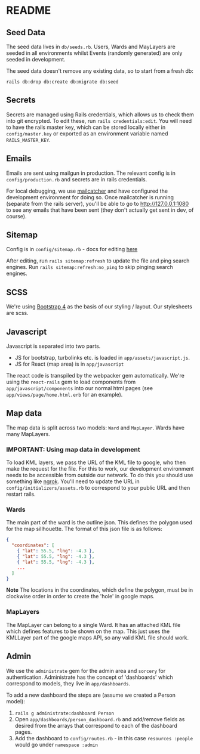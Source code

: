 # README

## Seed Data

The seed data lives in `db/seeds.rb`. Users, Wards and MayLayers are seeded in all environments whilst Events (randomly generated) are only seeded in development.

The seed data doesn't remove any existing data, so to start from a fresh db:

`rails db:drop db:create db:migrate db:seed`

## Secrets
Secrets are managed using Rails credentials, which allows us to check them into
git encrypted. To edit these, run `rails credentials:edit`. You will need to have the rails master key,
which can be stored locally either in `config/master.key` or exported as an environment
variable named `RAILS_MASTER_KEY`.

## Emails

Emails are sent using mailgun in production. The relevant config is in
`config/production.rb` and secrets are in rails credentials.

For local debugging, we use [mailcatcher](https://mailcatcher.me/) and have configured the
development environment for doing so. Once mailcatcher is running (separate from
the rails server), you'll be able to go to http://127.0.0.1:1080 to see any
emails that have been sent (they don't actually get sent in dev, of course).

## Sitemap

Config is in `config/sitemap.rb` - docs for editing [here](https://github.com/kjvarga/sitemap_generator#rails)

After editing, run `rails sitemap:refresh` to update the file and ping search engines. Run `rails sitemap:refresh:no_ping` to skip pinging search engines.

## SCSS

We're using [Bootstrap 4](https://getbootstrap.com/) as the basis of our styling / layout. Our stylesheets are scss.

## Javascript

Javascript is separated into two parts.

- JS for bootstrap, turbolinks etc. is loaded in `app/assets/javascript.js`.
- JS for React (map area) is in `app/javascript`

The react code is transpiled by the webpacker gem automatically. We're using the `react-rails` gem to load components from `app/javascript/components` into our normal html pages (see `app/views/page/home.html.erb` for an example).

## Map data

The map data is split across two models: `Ward` and `MapLayer`. Wards have many MapLayers.

### IMPORTANT: Using map data in development

To load KML layers, we pass the URL of the KML file to google, who then make the request for the file. For this to work, our development environment needs to be accessible from outside our network. To do this you should use something like [ngrok](https://ngrok.io). You'll need to update the URL in `config/initializers/assets.rb` to correspond to your public URL and then restart rails.

### Wards

The main part of the ward is the outline json. This defines the polygon used for the map sillhouette. The format of this json file is as follows:

```json
{
  "coordinates": [
    { "lat": 55.5, "lng": -4.3 },
    { "lat": 55.5, "lng": -4.3 },
    { "lat": 55.5, "lng": -4.3 },
    ...
  ]
}
```

**Note** The locations in the coordinates, which define the polygon, must be in clockwise order in order to create the 'hole' in google maps.

### MapLayers

The MapLayer can belong to a single Ward. It has an attached KML file which defines features to be shown on the map. This just uses the KMLLayer part of the google maps API, so any valid KML file should work.

## Admin

We use the `administrate` gem for the admin area and `sorcery` for authentication. Administrate has the concept of 'dashboards' which correspond to models, they live in `app/dashboards`.

To add a new dashboard the steps are (assume we created a Person model):

1. `rails g administrate:dashboard Person`
2. Open `app/dashboards/person_dashboard.rb` and add/remove fields as desired from the arrays that correspond to each of the dashboard pages.
3. Add the dashboard to `config/routes.rb` - in this case `resources :people` would go under `namespace :admin`
